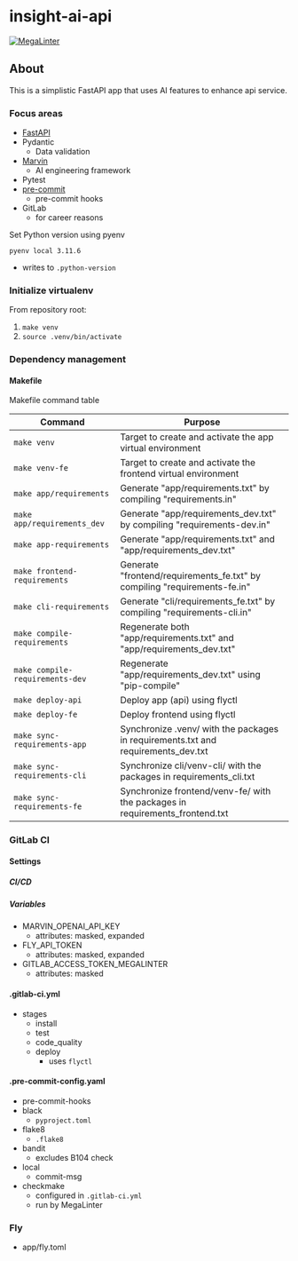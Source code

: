 # insight-ai-api

[![MegaLinter](https://github.com/johndutchover/insight-ai-api/actions/workflows/mega-linter.yml/badge.svg)](https://github.com/johndutchover/insight-ai-api/actions/workflows/mega-linter.yml)

## About

This is a simplistic FastAPI app that uses AI features to enhance api service.

### Focus areas

- [FastAPI](https://github.com/tiangolo/fastapi)
- Pydantic
    - Data validation
- [Marvin](https://github.com/prefecthq/marvin)
    - AI engineering framework
- Pytest
- [pre-commit](https://github.com/pre-commit/pre-commit)
    - pre-commit hooks
- GitLab
    - for career reasons

Set Python version using pyenv

`pyenv local 3.11.6`

- writes to `.python-version`

### Initialize virtualenv

From repository root:

1. `make venv`
2. `source .venv/bin/activate`

### Dependency management

#### Makefile

Makefile command table

| Command                         | Purpose                                                                            |
|---------------------------------|------------------------------------------------------------------------------------|
| `make venv`                     | Target to create and activate the app virtual environment                          |
| `make venv-fe`                  | Target to create and activate the frontend virtual environment                     |
| `make app/requirements`         | Generate "app/requirements.txt" by compiling "requirements.in"                     |
| `make app/requirements_dev`     | Generate "app/requirements_dev.txt" by compiling "requirements-dev.in"             |
| `make app-requirements`         | Generate "app/requirements.txt" and "app/requirements_dev.txt"                     |
| `make frontend-requirements`    | Generate "frontend/requirements_fe.txt" by compiling "requirements-fe.in"          |
| `make cli-requirements`         | Generate "cli/requirements_fe.txt" by compiling "requirements-cli.in"              |
| `make compile-requirements`     | Regenerate both "app/requirements.txt" and "app/requirements_dev.txt"              |
| `make compile-requirements-dev` | Regenerate "app/requirements_dev.txt" using "pip-compile"                          |
| `make deploy-api`               | Deploy app (api) using flyctl                                                      |
| `make deploy-fe`                | Deploy frontend using flyctl                                                       |
| `make sync-requirements-app`    | Synchronize .venv/ with the packages in requirements.txt  and requirements_dev.txt |
| `make sync-requirements-cli`    | Synchronize cli/venv-cli/ with the packages in requirements_cli.txt                |
| `make sync-requirements-fe`     | Synchronize frontend/venv-fe/ with the packages in requirements_frontend.txt       |

### GitLab CI

#### Settings

##### CI/CD

##### Variables

- MARVIN_OPENAI_API_KEY
    - attributes: masked, expanded
- FLY_API_TOKEN
    - attributes: masked, expanded
- GITLAB_ACCESS_TOKEN_MEGALINTER
  - attributes: masked

#### .gitlab-ci.yml

- stages
    - install
    - test
    - code_quality
    - deploy
        - uses `flyctl`

#### .pre-commit-config.yaml

- pre-commit-hooks
- black
  - `pyproject.toml`
- flake8
  - `.flake8`
- bandit
  - excludes B104 check
- local
  - commit-msg
- checkmake
  - configured in `.gitlab-ci.yml`
  - run by MegaLinter

### Fly

- app/fly.toml
